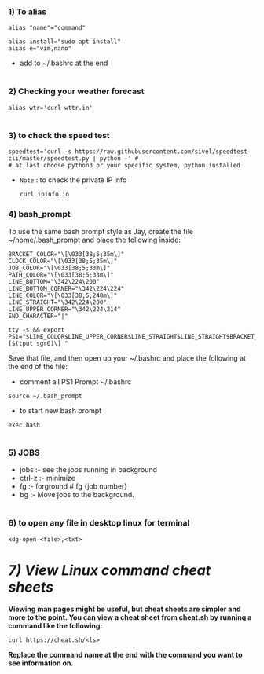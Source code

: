 ### 1) To alias 
```
alias "name"="command"

alias install="sudo apt install"
alias e="vim,nano"
```

- add to ~/.bashrc at the end
#
### 2) Checking your weather forecast
```
alias wtr='curl wttr.in'
```
#
### 3) to check the speed test 
```
speedtest='curl -s https://raw.githubusercontent.com/sivel/speedtest-cli/master/speedtest.py | python -' #
# at last choose python3 or your specific system, python installed 
```
- `Note` : to check the private IP info
  ```
  curl ipinfo.io
  ```
### 4) bash_prompt 

To use the same bash prompt style as Jay, create the file ~/home/.bash_prompt and place the following inside:
```
BRACKET_COLOR="\[\033[38;5;35m\]"
CLOCK_COLOR="\[\033[38;5;35m\]"
JOB_COLOR="\[\033[38;5;33m\]"
PATH_COLOR="\[\033[38;5;33m\]"
LINE_BOTTOM="\342\224\200"
LINE_BOTTOM_CORNER="\342\224\224"
LINE_COLOR="\[\033[38;5;248m\]"
LINE_STRAIGHT="\342\224\200"
LINE_UPPER_CORNER="\342\224\214"
END_CHARACTER="|"

tty -s && export PS1="$LINE_COLOR$LINE_UPPER_CORNER$LINE_STRAIGHT$LINE_STRAIGHT$BRACKET_COLOR[$CLOCK_COLOR\t$BRACKET_COLOR]$LINE_COLOR$LINE_STRAIGHT$BRACKET_COLOR[$JOB_COLOR\j$BRACKET_COLOR]$LINE_COLOR$LINE_STRAIGHT$BRACKET_COLOR[\H:\]$PATH_COLOR\w$BRACKET_COLOR]\n$LINE_COLOR$LINE_BOTTOM_CORNER$LINE_STRAIGHT$LINE_BOTTOM$END_CHARACTER\[$(tput sgr0)\] "
```
Save that file, and then open up your ~/.bashrc and place the following at the end of the file:
      
  - comment all PS1 Prompt ~/.bashrc
```
source ~/.bash_prompt
```
  - to start new bash prompt
```
exec bash
```
# 
### 5) JOBS

- jobs :- see the jobs running in background
- ctrl-z :- minimize
- fg :- forground # fg {job number}
- bg :-  Move jobs to the background.
#

### 6) to open any file in desktop linux for terminal
```
xdg-open <file>,<txt>
```
#

# *7) View Linux command cheat sheets*

**Viewing man pages might be useful, but cheat sheets are simpler and more to the point. You can view a cheat sheet from cheat.sh by running a command like the following:**
```
curl https://cheat.sh/<ls>
```
**Replace the command name at the end with the command you want to see information on.**
